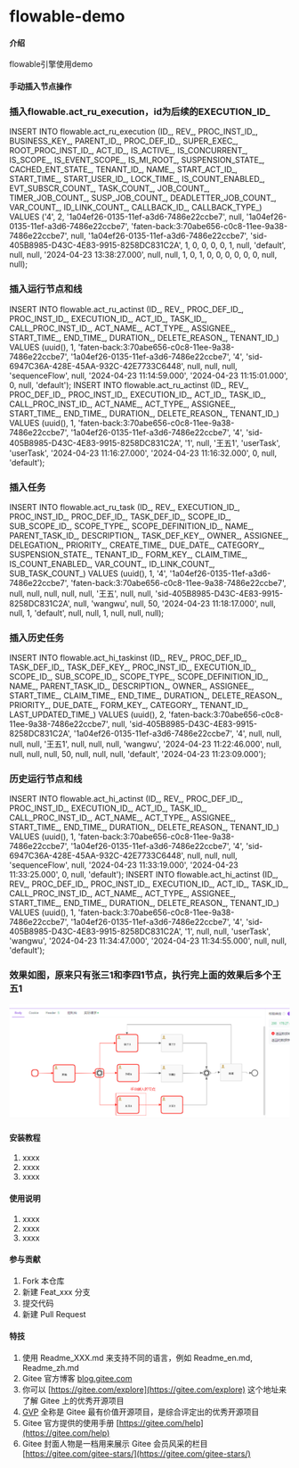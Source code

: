# flowable-demo

#### 介绍
flowable引擎使用demo

#### 手动插入节点操作
### 插入flowable.act_ru_execution，id为后续的EXECUTION_ID_
INSERT INTO flowable.act_ru_execution (ID_, REV_, PROC_INST_ID_, BUSINESS_KEY_, PARENT_ID_, PROC_DEF_ID_, SUPER_EXEC_, ROOT_PROC_INST_ID_, ACT_ID_, IS_ACTIVE_, IS_CONCURRENT_, IS_SCOPE_, IS_EVENT_SCOPE_, IS_MI_ROOT_, SUSPENSION_STATE_, CACHED_ENT_STATE_, TENANT_ID_, NAME_, START_ACT_ID_, START_TIME_, START_USER_ID_, LOCK_TIME_, IS_COUNT_ENABLED_, EVT_SUBSCR_COUNT_, TASK_COUNT_, JOB_COUNT_, TIMER_JOB_COUNT_, SUSP_JOB_COUNT_, DEADLETTER_JOB_COUNT_, VAR_COUNT_, ID_LINK_COUNT_, CALLBACK_ID_, CALLBACK_TYPE_)
VALUES ('4', 2, '1a04ef26-0135-11ef-a3d6-7486e22ccbe7', null, '1a04ef26-0135-11ef-a3d6-7486e22ccbe7', 'faten-back:3:70abe656-c0c8-11ee-9a38-7486e22ccbe7', null, '1a04ef26-0135-11ef-a3d6-7486e22ccbe7', 'sid-405B8985-D43C-4E83-9915-8258DC831C2A', 1, 0, 0, 0, 0, 1, null, 'default', null, null, '2024-04-23 13:38:27.000', null, null, 1, 0, 1, 0, 0, 0, 0, 0, 0, null, null);

### 插入运行节点和线
INSERT INTO flowable.act_ru_actinst (ID_, REV_, PROC_DEF_ID_, PROC_INST_ID_, EXECUTION_ID_, ACT_ID_, TASK_ID_, CALL_PROC_INST_ID_, ACT_NAME_, ACT_TYPE_, ASSIGNEE_, START_TIME_, END_TIME_, DURATION_, DELETE_REASON_, TENANT_ID_)
VALUES (uuid(), 1, 'faten-back:3:70abe656-c0c8-11ee-9a38-7486e22ccbe7', '1a04ef26-0135-11ef-a3d6-7486e22ccbe7', '4', 'sid-6947C36A-428E-45AA-932C-42E7733C6448', null, null, null, 'sequenceFlow', null, '2024-04-23 11:14:59.000', '2024-04-23 11:15:01.000', 0, null, 'default');
INSERT INTO flowable.act_ru_actinst (ID_, REV_, PROC_DEF_ID_, PROC_INST_ID_, EXECUTION_ID_, ACT_ID_, TASK_ID_, CALL_PROC_INST_ID_, ACT_NAME_, ACT_TYPE_, ASSIGNEE_, START_TIME_, END_TIME_, DURATION_, DELETE_REASON_, TENANT_ID_)
VALUES (uuid(), 1, 'faten-back:3:70abe656-c0c8-11ee-9a38-7486e22ccbe7', '1a04ef26-0135-11ef-a3d6-7486e22ccbe7', '4', 'sid-405B8985-D43C-4E83-9915-8258DC831C2A', '1', null, '王五1', 'userTask', 'userTask', '2024-04-23 11:16:27.000', '2024-04-23 11:16:32.000', 0, null, 'default');

### 插入任务
INSERT INTO flowable.act_ru_task (ID_, REV_, EXECUTION_ID_, PROC_INST_ID_, PROC_DEF_ID_, TASK_DEF_ID_, SCOPE_ID_, SUB_SCOPE_ID_, SCOPE_TYPE_, SCOPE_DEFINITION_ID_, NAME_, PARENT_TASK_ID_, DESCRIPTION_, TASK_DEF_KEY_, OWNER_, ASSIGNEE_, DELEGATION_, PRIORITY_, CREATE_TIME_, DUE_DATE_, CATEGORY_, SUSPENSION_STATE_, TENANT_ID_, FORM_KEY_, CLAIM_TIME_, IS_COUNT_ENABLED_, VAR_COUNT_, ID_LINK_COUNT_, SUB_TASK_COUNT_)
VALUES (uuid(), 1, '4', '1a04ef26-0135-11ef-a3d6-7486e22ccbe7', 'faten-back:3:70abe656-c0c8-11ee-9a38-7486e22ccbe7', null, null, null, null, null, '王五', null, null, 'sid-405B8985-D43C-4E83-9915-8258DC831C2A', null, 'wangwu', null, 50, '2024-04-23 11:18:17.000', null, null, 1, 'default', null, null, 1, null, null, null);

### 插入历史任务
INSERT INTO flowable.act_hi_taskinst (ID_, REV_, PROC_DEF_ID_, TASK_DEF_ID_, TASK_DEF_KEY_, PROC_INST_ID_, EXECUTION_ID_, SCOPE_ID_, SUB_SCOPE_ID_, SCOPE_TYPE_, SCOPE_DEFINITION_ID_, NAME_, PARENT_TASK_ID_, DESCRIPTION_, OWNER_, ASSIGNEE_, START_TIME_, CLAIM_TIME_, END_TIME_, DURATION_, DELETE_REASON_, PRIORITY_, DUE_DATE_, FORM_KEY_, CATEGORY_, TENANT_ID_, LAST_UPDATED_TIME_)
VALUES (uuid(), 2, 'faten-back:3:70abe656-c0c8-11ee-9a38-7486e22ccbe7', null, 'sid-405B8985-D43C-4E83-9915-8258DC831C2A', '1a04ef26-0135-11ef-a3d6-7486e22ccbe7', '4', null, null, null, null, '王五1', null, null, null, 'wangwu', '2024-04-23 11:22:46.000', null, null, null, null, 50, null, null, null, 'default', '2024-04-23 11:23:09.000');

### 历史运行节点和线
INSERT INTO flowable.act_hi_actinst (ID_, REV_, PROC_DEF_ID_, PROC_INST_ID_, EXECUTION_ID_, ACT_ID_, TASK_ID_, CALL_PROC_INST_ID_, ACT_NAME_, ACT_TYPE_, ASSIGNEE_, START_TIME_, END_TIME_, DURATION_, DELETE_REASON_, TENANT_ID_)
VALUES (uuid(), 1, 'faten-back:3:70abe656-c0c8-11ee-9a38-7486e22ccbe7', '1a04ef26-0135-11ef-a3d6-7486e22ccbe7', '4', 'sid-6947C36A-428E-45AA-932C-42E7733C6448', null, null, null, 'sequenceFlow', null, '2024-04-23 11:33:19.000', '2024-04-23 11:33:25.000', 0, null, 'default');
INSERT INTO flowable.act_hi_actinst (ID_, REV_, PROC_DEF_ID_, PROC_INST_ID_, EXECUTION_ID_, ACT_ID_, TASK_ID_, CALL_PROC_INST_ID_, ACT_NAME_, ACT_TYPE_, ASSIGNEE_, START_TIME_, END_TIME_, DURATION_, DELETE_REASON_, TENANT_ID_)
VALUES (uuid(), 1, 'faten-back:3:70abe656-c0c8-11ee-9a38-7486e22ccbe7', '1a04ef26-0135-11ef-a3d6-7486e22ccbe7', '4', 'sid-405B8985-D43C-4E83-9915-8258DC831C2A', '1', null, null, 'userTask', 'wangwu', '2024-04-23 11:34:47.000', '2024-04-23 11:34:55.000', null, null, 'default');
### 效果如图，原来只有张三1和李四1节点，执行完上面的效果后多个王五1
![img.png](img.png)

#### 安装教程

1.  xxxx
2.  xxxx
3.  xxxx

#### 使用说明

1.  xxxx
2.  xxxx
3.  xxxx

#### 参与贡献

1.  Fork 本仓库
2.  新建 Feat_xxx 分支
3.  提交代码
4.  新建 Pull Request


#### 特技

1.  使用 Readme\_XXX.md 来支持不同的语言，例如 Readme\_en.md, Readme\_zh.md
2.  Gitee 官方博客 [blog.gitee.com](https://blog.gitee.com)
3.  你可以 [https://gitee.com/explore](https://gitee.com/explore) 这个地址来了解 Gitee 上的优秀开源项目
4.  [GVP](https://gitee.com/gvp) 全称是 Gitee 最有价值开源项目，是综合评定出的优秀开源项目
5.  Gitee 官方提供的使用手册 [https://gitee.com/help](https://gitee.com/help)
6.  Gitee 封面人物是一档用来展示 Gitee 会员风采的栏目 [https://gitee.com/gitee-stars/](https://gitee.com/gitee-stars/)
